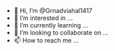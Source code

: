 - 👋 Hi, I’m @Grnadviahal1417
- 👀 I’m interested in ...
- 🌱 I’m currently learning ...
- 💞️ I’m looking to collaborate on ...
- 📫 How to reach me ...

<!---
Grnadviahal1417/Grnadviahal1417 is a ✨ special ✨ repository because its `README.md` (this file) appears on your GitHub profile.
You can click the Preview link to take a look at your changes.
--->
